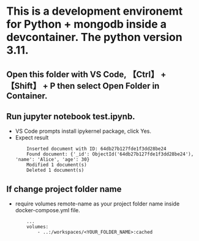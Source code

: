 # This is a development environemt for Python + mongodb inside a devcontainer. The python version 3.11. 

## Open this folder with VS Code, 【Ctrl】 + 【Shift】 + P then select Open Folder in Container. 

## Run jupyter notebook test.ipynb.  
- VS Code prompts install ipykernel package, click Yes.
- Expect result 
    ```
        Inserted document with ID: 64db27b127fde1f3dd28be24
        Found document: {'_id': ObjectId('64db27b127fde1f3dd28be24'), 'name': 'Alice', 'age': 30}
        Modified 1 document(s)
        Deleted 1 document(s)
    ```
## If change project folder name 
- require volumes remote-name as your project folder name inside docker-compose.yml file.
    ```
        ... 
        volumes:
            - ..:/workspaces/<YOUR_FOLDER_NAME>:cached 
    ```

